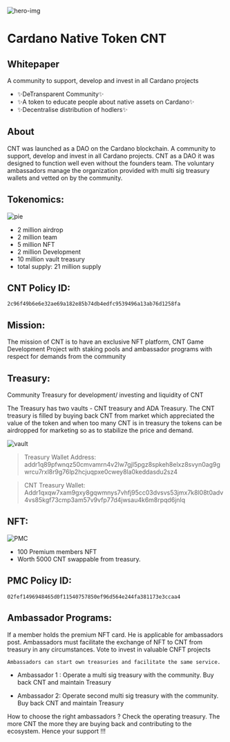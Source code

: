 ![hero-img](https://user-images.githubusercontent.com/97835001/158362703-d1d63908-b3c1-4eb3-b609-70af9ebb0325.png)


# Cardano Native Token CNT
## Whitepaper

A community to support, develop and invest in all Cardano projects

- ✨DeTransparent Community✨
- ✨A token to educate people about native assets on Cardano✨
-  ✨Decentralise distribution of hodlers✨




## About
CNT was launched as a DAO on the Cardano blockchain. A community to support, develop and invest in all Cardano projects. CNT as a DAO it was designed to function well even without the founders team. The voluntary ambassadors manage the organization provided with multi sig treasury wallets and vetted on by the community.

## Tokenomics: 
![pie](https://user-images.githubusercontent.com/97835001/158364021-b850ecf5-5d77-4f70-a26e-c13e97f96235.jpg)

- 2 million airdrop 
- 2 million team 
- 5 million NFT
- 2 million Development
- 10 million vault treasury
- total supply: 21 million supply

## CNT Policy ID:
```
2c96f49b6e6e32ae69a182e85b74db4edfc9539496a13ab76d1258fa
```


## Mission:
The mission of CNT  is to have an exclusive NFT platform, CNT Game Development Project with staking pools and ambassador programs with respect for demands from the community


## Treasury:
Community Treasury for development/ investing and liquidity of CNT

The Treasury has two vaults - CNT treasury and ADA Treasury. The CNT treasury is filled by buying back CNT from market which appreciated the value of the token and when too many CNT is in treasury the tokens can be airdropped for marketing so as to stabilize the price and demand.

![vault](https://user-images.githubusercontent.com/97835001/158363039-53220e9c-4d74-422e-ac54-ae9696451503.jpg)
> Treasury Wallet Address: addr1q89pfwnqz50cmvamrn4v2lw7gjl5pgz8spkeh8elxz8svyn0ag9gwrcu7rxl8r9g76lp2hcjuqpxe0cwey8la0keddasdu2sz4

> CNT Treasury Wallet:
Addr1qxqw7xam9gxy8gqwmnys7vhfj95cc03dvsvs53jmx7k8l08t0adv4vs85kgf73cmp3am57v9vfp77d4jwsau4k6m8rpqd6jnlq



## NFT:
![PMC](https://user-images.githubusercontent.com/97835001/158363080-5ede16b9-bcf8-454b-a89a-1c129465e601.gif)
- 100  Premium members NFT
- Worth 5000 CNT swappable from treasury.


## PMC Policy ID:
```
02fef1496948465d0f11540757850ef96d564e244fa381173e3ccaa4
```





## Ambassador Programs:


If a member holds the premium NFT card. He is applicable for ambassadors post.
Ambassadors must facilitate the exchange of NFT to CNT from treasury in any circumstances.
Vote to invest in valuable CNFT projects

```
Ambassadors can start own treasuries and facilitate the same service.
```

- Ambassador 1 :
Operate a multi sig treasury with the community. Buy back CNT and maintain Treasury

- Ambassador 2:
Operate second multi sig treasury with the community. Buy back CNT and maintain Treasury



How to choose the right ambassadors ? Check the operating treasury. The more CNT the more they are buying back and contributing to the ecosystem. Hence your support !!!

